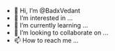 - 👋 Hi, I’m @BadxVedant
- 👀 I’m interested in ...
- 🌱 I’m currently learning ...
- 💞️ I’m looking to collaborate on ...
- 📫 How to reach me ...

<!---
BadxVedant/BadxVedant is a ✨ special ✨ repository because its `README.md` (this file) appears on your GitHub profile.
You can click the Preview link to take a look at your changes.
--->
